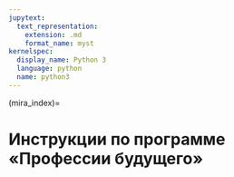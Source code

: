 ```yaml
---
jupytext:
  text_representation:
    extension: .md
    format_name: myst
kernelspec:
  display_name: Python 3
  language: python
  name: python3
---
```


(mira_index)=
# Инструкции по программе «Профессии будущего»

```{tableofcontents}
```

